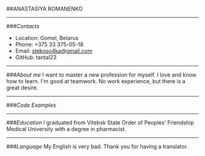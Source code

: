 ##ANASTASIYA ROMANENKO
___
###_Contacts_
- Location: Gomel, Belarus
- Phone: +375 33 375-05-18
- Email: stekoso4ka@gmail.com
- GitHub: tantal23
___
###_About me_
I want to master a new profession for myself. I love and know how to learn. I'm good at teamwork. No work experience, but there is a great desire.
___
###_Code Examples_
___
###_Education_
 I graduated from  Vitebsk State Order of Peoples’ Friendship Medical University with a degree in pharmacist.
 ___
###_Language_
 My English is very bad. Thank you for having a translator.  
